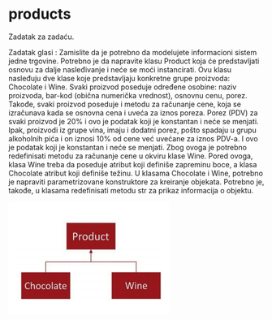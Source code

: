 # products
Zadatak za zadaću.

Zadatak glasi : 
Zamislite da je potrebno da modelujete informacioni sistem jedne trgovine.
Potrebno je da napravite klasu Product koja će predstavljati osnovu za dalje
nasleđivanje i neće se moći instancirati. Ovu klasu nasleđuju dve klase koje
predstavljaju konkretne grupe proizvoda: Chocolate i Wine. 
Svaki proizvod poseduje određene osobine:
naziv proizvoda,
bar-kod (obična numerička vrednost),
osnovnu cenu,
porez.
Takođe, svaki proizvod poseduje i metodu za računanje cene, koja se izračunava kada se osnovna cena i uveća
za iznos poreza. Porez (PDV) za svaki proizvod je 20% i ovo je podatak koji je konstantan i neće se menjati.
Ipak, proizvodi iz grupe vina, imaju i dodatni porez, pošto spadaju u grupu alkoholnih pića i on iznosi 10% od cene već
uvećane za iznos PDV-a. I ovo je podatak koji je konstantan i neće se menjati.
Zbog ovoga je potrebno redefinisati metodu za računanje cene u okviru klase Wine.
Pored ovoga, klasa Wine treba da poseduje atribut koji definiše zapreminu boce, a klasa Chocolate atribut koji definiše
težinu.
U klasama Chocolate i Wine, potrebno je napraviti parametrizovane konstruktore za kreiranje
objekata. Potrebno je, takođe, u klasama redefinisati metodu str za prikaz informacija o objektu.

![alt text](https://github.com/kaltake00/products/blob/main/image.png)
